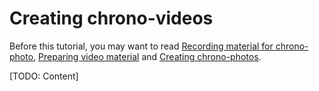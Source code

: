 # Creating chrono-videos

Before this tutorial, you may want to read
[Recording material for chrono-photo](tutorial_recording.md),
[Preparing video material](docs/tutorial_prepare.md)
and [Creating chrono-photos](tutorial_photos.md).

[TODO: Content]
